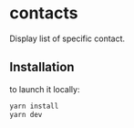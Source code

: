 # contacts

Display list of specific contact.

## Installation

to launch it locally:

```bash
yarn install
yarn dev
```
